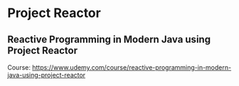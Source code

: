 # Project Reactor

## Reactive Programming in Modern Java using Project Reactor

Course: https://www.udemy.com/course/reactive-programming-in-modern-java-using-project-reactor
